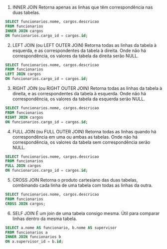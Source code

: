1. INNER JOIN
Retorna apenas as linhas que têm correspondência nas duas tabelas.
````sql 
SELECT funcionarios.nome, cargos.descricao 
FROM funcionarios 
INNER JOIN cargos 
ON funcionarios.cargo_id = cargos.id;
````

2. LEFT JOIN (ou LEFT OUTER JOIN)
Retorna todas as linhas da tabela à esquerda, e as correspondentes da tabela à direita. Onde não há correspondência, os valores da tabela da direita serão NULL.
````sql 
SELECT funcionarios.nome, cargos.descricao 
FROM funcionarios 
LEFT JOIN cargos 
ON funcionarios.cargo_id = cargos.id;
````
3. RIGHT JOIN (ou RIGHT OUTER JOIN)
Retorna todas as linhas da tabela à direita, e as correspondentes da tabela à esquerda. Onde não há correspondência, os valores da tabela da esquerda serão NULL.
````sql 
SELECT funcionarios.nome, cargos.descricao 
FROM funcionarios 
RIGHT JOIN cargos 
ON funcionarios.cargo_id = cargos.id;
````
4. FULL JOIN (ou FULL OUTER JOIN)
Retorna todas as linhas quando há correspondência em uma ou ambas as tabelas. Onde não há correspondência, os valores da tabela sem correspondência serão NULL.
````sql 
SELECT funcionarios.nome, cargos.descricao 
FROM funcionarios 
FULL JOIN cargos 
ON funcionarios.cargo_id = cargos.id;
````
5. CROSS JOIN
Retorna o produto cartesiano das duas tabelas, combinando cada linha de uma tabela com todas as linhas da outra.
````sql 
SELECT funcionarios.nome, cargos.descricao 
FROM funcionarios 
CROSS JOIN cargos;
````
6. SELF JOIN
É um join de uma tabela consigo mesma. Útil para comparar linhas dentro da mesma tabela.
````sql 
SELECT a.nome AS funcionario, b.nome AS supervisor 
FROM funcionarios a 
INNER JOIN funcionarios b 
ON a.supervisor_id = b.id;
````
